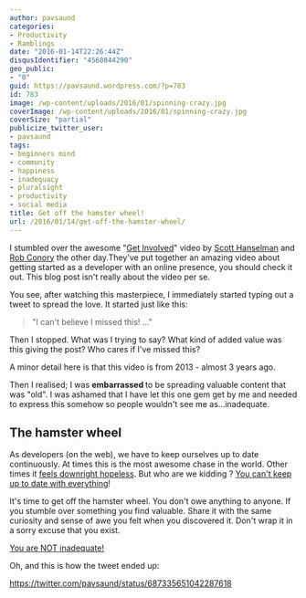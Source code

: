 ```yaml
---
author: pavsaund
categories:
- Productivity
- Ramblings
date: "2016-01-14T22:26:44Z"
disqusIdentifier: "4560844290"
geo_public:
- "0"
guid: https://pavsaund.wordpress.com/?p=783
id: 783
image: /wp-content/uploads/2016/01/spinning-crazy.jpg
coverImage: /wp-content/uploads/2016/01/spinning-crazy.jpg
coverSize: "partial"
publicize_twitter_user:
- pavsaund
tags:
- beginners mind
- community
- happiness
- inadequacy
- pluralsight
- productivity
- social media
title: Get off the hamster wheel!
url: /2016/01/14/get-off-the-hamster-wheel/
---
```


I stumbled over the awesome "<a href="https://www.pluralsight.com/courses/get-involved" target="_blank">Get Involved</a>" video by <a href="http://www.hanselminutes.com" target="_blank">Scott Hanselman</a> and <a href="http://rob.conery.io" target="_blank">Rob Conory</a>&nbsp;the other day.They've put together an amazing&nbsp;video about getting started as a developer with an online presence, you should check it out.&nbsp;This blog post isn't really about the video per se.

<!--more-->

You see, after watching this masterpiece, I immediately started typing out a tweet to spread the love.&nbsp;It started just like this:
<blockquote>"I can't believe I missed this! ..."</blockquote>
Then I stopped. What was I trying to say? What kind of added value was this giving the post? Who cares if I've missed this?

A minor detail here is that this video is from 2013 - almost 3 years ago.

Then I realised; I was <strong>embarrassed&nbsp;</strong>to be spreading valuable content that was "old". I was ashamed that I have let this one gem get by me and needed to express this somehow so people wouldn't see me as...inadequate.
<h2>The hamster wheel</h2>
As developers (on the web), we have to keep ourselves up to date continuously. At times this is the most awesome chase in the world. Other times it <a href="https://medium.com/@wob/the-sad-state-of-web-development-1603a861d29f#.nf0h0itrt" target="_blank">feels downright hopeless</a>. But who are we kidding ? <a href="http://blog.codinghorror.com/keeping-up-and-just-in-time-learning/" target="_blank">You can't keep up to date with everything</a>!

It's time to get off the hamster wheel. You don't owe anything to anyone. If you stumble over something you find valuable. Share it with the same curiosity and sense of awe you felt when you discovered it. Don't wrap it in a sorry excuse that you exist.

<a href="http://www.secretgeek.net/inadequate" target="_blank">You are NOT inadequate!</a>

Oh, and this is how the tweet ended up:

https://twitter.com/pavsaund/status/687335651042287618

&nbsp;

&nbsp;